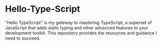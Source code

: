 # Hello-Type-Script
"Hello TypeScript" is my gateway to mastering TypeScript, a superset of JavaScript that adds static typing and other advanced features to your development toolkit. This repository provides the resources and guidance I need to succeed.
